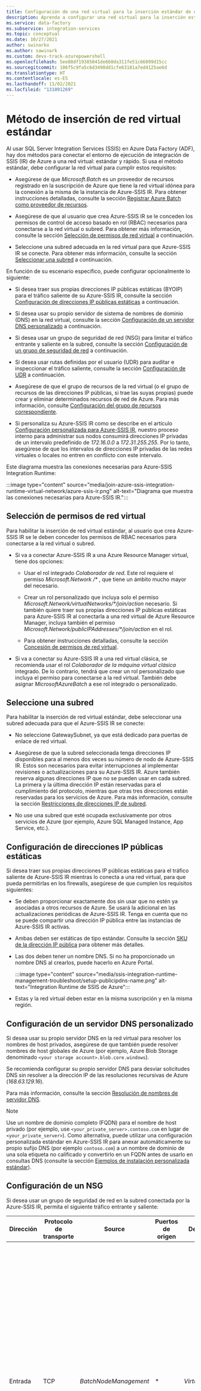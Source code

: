 ```yaml
---
title: Configuración de una red virtual para la inserción estándar de un entorno de ejecución de integración de SSIS de Azure
description: Aprenda a configurar una red virtual para la inserción estándar de un entorno de ejecución de integración de SSIS de Azure.
ms.service: data-factory
ms.subservice: integration-services
ms.topic: conceptual
ms.date: 10/27/2021
author: swinarko
ms.author: sawinark
ms.custom: devx-track-azurepowershell
ms.openlocfilehash: 5ee88df19385041de660da311fe51c66099d15cc
ms.sourcegitcommit: 106f5c9fa5c6d3498dd1cfe63181a7ed4125ae6d
ms.translationtype: HT
ms.contentlocale: es-ES
ms.lasthandoff: 11/02/2021
ms.locfileid: "131091269"
---
```

# <a name="standard-virtual-network-injection-method"></a>Método de inserción de red virtual estándar

Al usar SQL Server Integration Services (SSIS) en Azure Data Factory (ADF), hay dos métodos para conectar el entorno de ejecución de integración de SSIS (IR) de Azure a una red virtual: estándar y rápido. Si usa el método estándar, debe configurar la red virtual para cumplir estos requisitos:

- Asegúrese de que *Microsoft.Batch* es un proveedor de recursos registrado en la suscripción de Azure que tiene la red virtual idónea para la conexión a la misma de la instancia de Azure-SSIS IR. Para obtener instrucciones detalladas, consulte la sección [Registrar Azure Batch como proveedor de recursos](azure-ssis-integration-runtime-virtual-network-configuration.md#registerbatch).

- Asegúrese de que al usuario que crea Azure-SSIS IR se le conceden los permisos de control de acceso basado en rol (RBAC) necesarios para conectarse a la red virtual o subred.  Para obtener más información, consulte la sección [Selección de permisos de red virtual](#perms) a continuación.

- Seleccione una subred adecuada en la red virtual para que Azure-SSIS IR se conecte. Para obtener más información, consulte la sección [Seleccionar una subred](#subnet) a continuación.

En función de su escenario específico, puede configurar opcionalmente lo siguiente:

- Si desea traer sus propias direcciones IP públicas estáticas (BYOIP) para el tráfico saliente de su Azure-SSIS IR, consulte la sección [Configuración de direcciones IP públicas estáticas](#ip) a continuación.

- Si desea usar su propio servidor de sistema de nombres de dominio (DNS) en la red virtual, consulte la sección [Configuración de un servidor DNS personalizado](#dns) a continuación.

- Si desea usar un grupo de seguridad de red (NSG) para limitar el tráfico entrante y saliente en la subred, consulte la sección [Configuración de un grupo de seguridad de red](#nsg) a continuación.

- Si desea usar rutas definidas por el usuario (UDR) para auditar e inspeccionar el tráfico saliente, consulte la sección [Configuración de UDR](#udr) a continuación.

- Asegúrese de que el grupo de recursos de la red virtual (o el grupo de recursos de las direcciones IP públicas, si trae las suyas propias) puede crear y eliminar determinados recursos de red de Azure. Para más información, consulte [Configuración del grupo de recursos correspondiente](#rg). 

- Si personaliza su Azure-SSIS IR como se describe en el artículo [Configuración personalizada para Azure-SSIS IR](how-to-configure-azure-ssis-ir-custom-setup.md), nuestro proceso interno para administrar sus nodos consumirá direcciones IP privadas de un intervalo predefinido de *172.16.0.0* a *172.31.255.255*. Por lo tanto, asegúrese de que los intervalos de direcciones IP privadas de las redes virtuales o locales no entren en conflicto con este intervalo.

Este diagrama muestra las conexiones necesarias para Azure-SSIS Integration Runtime:

:::image type="content" source="media/join-azure-ssis-integration-runtime-virtual-network/azure-ssis-ir.png" alt-text="Diagrama que muestra las conexiones necesarias para Azure-SSIS IR.":::

## <a name="select-virtual-network-permissions"></a><a name="perms"></a>Selección de permisos de red virtual

Para habilitar la inserción de red virtual estándar, al usuario que crea Azure-SSIS IR se le deben conceder los permisos de RBAC necesarios para conectarse a la red virtual o subred.

- Si va a conectar Azure-SSIS IR a una Azure Resource Manager virtual, tiene dos opciones:

  - Usar el rol integrado *Colaborador de red*. Este rol requiere el permiso _Microsoft.Network /\*_ , que tiene un ámbito mucho mayor del necesario.

  - Crear un rol personalizado que incluya solo el permiso _Microsoft.Network/virtualNetworks/\*/join/action_ necesario. Si también quiere traer sus propias direcciones IP públicas estáticas para Azure-SSIS IR al conectarla a una red virtual de Azure Resource Manager, incluya también el permiso _Microsoft.Network/publicIPAddresses/\*/join/action_ en el rol.

  - Para obtener instrucciones detalladas, consulte la sección [Concesión de permisos de red virtual](azure-ssis-integration-runtime-virtual-network-configuration.md#grantperms).

- Si va a conectar su Azure-SSIS IR a una red virtual clásica, se recomienda usar el rol *Colaborador de la máquina virtual clásica* integrado. De lo contrario, tendrá que crear un rol personalizado que incluya el permiso para conectarse a la red virtual. También debe asignar *MicrosoftAzureBatch* a ese rol integrado o personalizado.

## <a name="select-a-subnet"></a><a name="subnet"></a>Seleccione una subred

Para habilitar la inserción de red virtual estándar, debe seleccionar una subred adecuada para que el Azure-SSIS IR se conecte:

- No seleccione GatewaySubnet, ya que está dedicado para puertas de enlace de red virtual.

- Asegúrese de que la subred seleccionada tenga direcciones IP disponibles para al menos dos veces su número de nodo de Azure-SSIS IR. Estos son necesarios para evitar interrupciones al implementar revisiones o actualizaciones para su Azure-SSIS IR. Azure también reserva algunas direcciones IP que no se pueden usar en cada subred. La primera y la última dirección IP están reservadas para el cumplimiento del protocolo, mientras que otras tres direcciones están reservadas para los servicios de Azure. Para más información, consulte la sección [Restricciones de direcciones IP de subred](../virtual-network/virtual-networks-faq.md#are-there-any-restrictions-on-using-ip-addresses-within-these-subnets).

- No use una subred que esté ocupada exclusivamente por otros servicios de Azure (por ejemplo, Azure SQL Managed Instance, App Service, etc.). 

## <a name="configure-static-public-ip-addresses"></a><a name="ip"></a>Configuración de direcciones IP públicas estáticas

Si desea traer sus propias direcciones IP públicas estáticas para el tráfico saliente de Azure-SSIS IR mientras lo conecta a una red virtual, para que pueda permitirlas en los firewalls, asegúrese de que cumplen los requisitos siguientes:

- Se deben proporcionar exactamente dos sin usar que no estén ya asociadas a otros recursos de Azure. Se usará la adicional en las actualizaciones periódicas de Azure-SSIS IR. Tenga en cuenta que no se puede compartir una dirección IP pública entre las instancias de Azure-SSIS IR activas.

- Ambas deben ser estáticas de tipo estándar. Consulte la sección [SKU de la dirección IP pública](../virtual-network/ip-services/public-ip-addresses.md#sku) para obtener más detalles.

- Las dos deben tener un nombre DNS. Si no ha proporcionado un nombre DNS al crearlos, puede hacerlo en Azure Portal.

  :::image type="content" source="media/ssis-integration-runtime-management-troubleshoot/setup-publicipdns-name.png" alt-text="Integration Runtime de SSIS de Azure":::

- Estas y la red virtual deben estar en la misma suscripción y en la misma región.

## <a name="configure-a-custom-dns-server"></a><a name="dns"></a>Configuración de un servidor DNS personalizado 

Si desea usar su propio servidor DNS en la red virtual para resolver los nombres de host privados, asegúrese de que también puede resolver nombres de host globales de Azure (por ejemplo, Azure Blob Storage denominado `<your storage account>.blob.core.windows`).

Se recomienda configurar su propio servidor DNS para desviar solicitudes DNS sin resolver a la dirección IP de las resoluciones recursivas de Azure (*168.63.129.16*).

Para más información, consulte la sección [Resolución de nombres de servidor DNS](../virtual-network/virtual-networks-name-resolution-for-vms-and-role-instances.md#name-resolution-that-uses-your-own-dns-server).

> [!NOTE]
> Use un nombre de dominio completo (FQDN) para el nombre de host privado (por ejemplo, use `<your_private_server>.contoso.com` en lugar de `<your_private_server>`). Como alternativa, puede utilizar una configuración personalizada estándar en Azure-SSIS IR para anexar automáticamente su propio sufijo DNS (por ejemplo `contoso.com`) a un nombre de dominio de una sola etiqueta no calificado y convertirlo en un FQDN antes de usarlo en consultas DNS (consulte la sección [Ejemplos de instalación personalizada estándar](how-to-configure-azure-ssis-ir-custom-setup.md#standard-custom-setup-samples)). 

## <a name="configure-an-nsg"></a><a name="nsg"></a>Configuración de un NSG

Si desea usar un grupo de seguridad de red en la subred conectada por la Azure-SSIS IR, permita el siguiente tráfico entrante y saliente:

| Dirección | Protocolo de transporte | Source | Puertos de origen | Destination | Puertos de destino | Comentarios | 
|-----------|--------------------|--------|--------------|-------------|-------------------|----------| 
| Entrada | TCP | *BatchNodeManagement* | * | *VirtualNetwork* | *29876, 29877* (si conecta SSIS IR a una red virtual de Azure Resource Manager)<br/><br/>*10100, 20100, 30100* (si conecta SSIS IR a una red virtual clásica)| El servicio de Data Factory utiliza estos puertos para comunicarse con los nodos Azure-SSIS IR en la red virtual.<br/><br/>Independientemente de si crea o no un NSG en la subred, Data Factory configura siempre un NSG en la tarjeta de interfaz de red (NIC) adjunta a las máquinas virtuales que hospedan el Azure-SSIS IR.<br/><br/>El NSG de nivel de NIC solo permite el tráfico entrante de direcciones IP de Data Factory en los puertos especificados.<br/><br/>Incluso si abre estos puertos al tráfico de Internet a nivel de subred, el tráfico de direcciones IP que no son direcciones IP de Data Factory sigue bloqueado en el nivel de NIC. | 
| Entrada | TCP | *CorpNetSaw* | * | *VirtualNetwork* | *3389* | (Opcional) Solo es necesario cuando un ingeniero de soporte técnico de Microsoft le pide que abra el puerto *3389* para solucionar problemas avanzados y se puede cerrar justo después de solucionar problemas.<br/><br/>La etiqueta de servicio *CorpNetSaw* solo permite que las máquinas de estación de trabajo de acceso seguro (SAW) de la red corporativa de Microsoft accedan a su Azure-SSIS IR a través del protocolo de escritorio remoto (RDP).<br/><br/>Esta etiqueta de servicio no se puede seleccionar de Azure Portal, solo está disponible a través de Azure PowerShell/CLI.<br/><br/>En el grupo de seguridad de red de nivel de NIC, el puerto *3389* está abierto de forma predeterminada, pero puede controlarlo con un NSG de nivel de subred, mientras que el tráfico saliente en él no está permitido de forma predeterminada en los nodos de Azure-SSIS IR mediante una regla de firewall de Windows. | 

| Dirección | Protocolo de transporte | Source | Puertos de origen | Destination | Puertos de destino | Comentarios |
|-----------|--------------------|--------|--------------|-------------|-------------------|----------|
| Salida | TCP | *VirtualNetwork* | * | *AzureCloud* | *443* | Necesario para que Azure-SSIS IR acceda a los servicios de Azure, como Azure Storage y Azure Event Hubs. | 
| Salida | TCP | *VirtualNetwork* | * | *Internet* | *80* | (Opcional) El Azure-SSIS IR usa este puerto para descargar una lista de revocación de certificados (CRL) desde Internet.<br/><br/>Si bloquea este tráfico, podría experimentar una degradación del rendimiento al iniciar el Azure-SSIS IR y perder la capacidad de comprobar las CRL al usar certificados, lo que no se recomienda desde el punto de vista de la seguridad.<br/><br/>Si desea restringir los destinos fuera de servicio a determinados FQDN, consulte la sección **Configuración de UDR** a continuación | 
| Salida | TCP | *VirtualNetwork* | * | *Sql/VirtualNetwork* | *1433, 11000-11999* | (Opcional) Solo es necesario si usa el servidor de Azure SQL Database o una Instancia administrada para hospedar el catálogo de SSIS (SSISDB).<br/><br/>Si el servidor de Azure SQL Database o la Instancia administrada están configurados con un punto de conexión público o un punto de conexión de servicio de red virtual, use la etiqueta de servicio *Sql* como destino.<br/><br/>Si el servidor de Azure SQL Database o instancia administrada están configurados con un punto de conexión privado, use la etiqueta de servicio *VirtualNetwork* como destino.<br/><br/>Si la directiva de conexión del servidor está establecida en *Proxy*, en lugar de *Redirigir*, solo se requiere el puerto *1433*. | 
| Salida | TCP | *VirtualNetwork* | * | *Storage/VirtualNetwork* | *443* | (Opcional) Solo es necesario si usa un contenedor de Azure Storage blobs para almacenar el script o los archivos de instalación personalizados estándar.<br/><br/>Si Azure Storage está configurado con un punto de conexión público o un punto de conexión de servicio de red virtual, use la etiqueta de servicio de *Storage* como destino.<br/><br/>Si Azure Storage está configurado con un punto de conexión privado, use la etiqueta de servicio *VirtualNetwork* como destino. | 
| Salida | TCP | *VirtualNetwork* | * | *Storage/VirtualNetwork* | *445* | (Opcional) Solo es necesario si necesita acceder a Azure Files.<br/><br/>Si Azure Storage está configurado con un punto de conexión público o un punto de conexión de servicio de red virtual, use la etiqueta de servicio de *Storage* como destino.<br/><br/>Si Azure Storage está configurado con un punto de conexión privado, use la etiqueta de servicio *VirtualNetwork* como destino. | 

## <a name="configure-udrs"></a><a name="udr"></a>Configuración de UDR

Si desea auditar o inspeccionar el tráfico saliente desde su Azure-SSIS IR, puede usar [rutas definidas por el usuario (UDR)](../virtual-network/virtual-networks-udr-overview.md) para redirigirlo a un dispositivo de firewall local [Azure ExpressRoute](https://azure.microsoft.com/services/expressroute/) a través de una tunelización forzada que anuncia una ruta de protocolo de puerta de enlace de borde (BGP) *0.0.0.0/0* a la red virtual, a una aplicación virtual de red (NVA) configurada como firewall o a un servicio [Azure Firewall](../firewall/overview.md).

:::image type="content" source="media/join-azure-ssis-integration-runtime-virtual-network/azure-ssis-ir-nva.png" alt-text="Escenario de NVA para Azure-SSIS Integration Runtime":::

Para que funcione, debe asegurarse de lo siguiente:

- El tráfico entre el servicio de administración de Azure Batch y su Azure-SSIS IR no debe enrutarse a un dispositivo o servicio de firewall.

- El dispositivo o servicio de firewall debe permitir el tráfico saliente requerido por Azure-SSIS IR.

Si el tráfico entre el servicio de administración de Azure Batch y su Azure-SSIS IR se enruta a un dispositivo o servicio de firewall, se interrumpirá debido al enrutamiento asimétrico. Las UDR deben definirse para este tráfico, de modo que pueda salir a través de las mismas rutas en las que llegó. Puede configurar UDR para enrutar el tráfico entre el servicio de administración de Azure Batch y su Azure-SSIS IR con el tipo de próximo salto como *Internet*.

Por ejemplo, si su Azure-SSIS IR se encuentra en el *Sur de Reino Unido* y desea inspeccionar el tráfico saliente mediante Azure Firewall, primero puede obtener los intervalos IP de la etiqueta de servicio *BatchNodeManagement.UKSouth* desde el [vínculo de descarga del intervalo IP de la etiqueta de servicio](https://www.microsoft.com/download/details.aspx?id=56519) o la [API de detección de etiquetas de servicio](../virtual-network/service-tags-overview.md#service-tags-on-premises). A continuación, puede configurar las siguientes UDR para las rutas de intervalo IP relevantes con el siguiente próximo salto como *Internet* y la ruta *0.0.0.0/0* con el tipo próximo salto como *aplicación virtual*.

:::image type="content" source="media/join-azure-ssis-integration-runtime-virtual-network/azurebatch-udr-settings.png" alt-text="Configuración de UDR de Azure Batch":::

> [!NOTE]
> Este enfoque supone un costo de mantenimiento adicional, ya que debe comprobar periódicamente los intervalos IP pertinentes y agregar UDR para los nuevos a fin de evitar que Azure-SSIS IR se interrumpa. Se recomienda comprobarlos mensualmente, ya que cuando aparezca un nuevo intervalo IP para la etiqueta de servicio correspondiente, se tardará otro mes en entrar en vigor. 

Puede ejecutar el siguiente script de PowerShell para agregar UDR para el servicio de administración de Azure Batch:

```powershell
$Location = "[location of your Azure-SSIS IR]"
$RouteTableResourceGroupName = "[name of Azure resource group that contains your route table]"
$RouteTableResourceName = "[resource name of your route table]"
$RouteTable = Get-AzRouteTable -ResourceGroupName $RouteTableResourceGroupName -Name $RouteTableResourceName
$ServiceTags = Get-AzNetworkServiceTag -Location $Location
$BatchServiceTagName = "BatchNodeManagement." + $Location
$UdrRulePrefixForBatch = $BatchServiceTagName
if ($ServiceTags -ne $null)
{
    $BatchIPRanges = $ServiceTags.Values | Where-Object { $_.Name -ieq $BatchServiceTagName }
    if ($BatchIPRanges -ne $null)
    {
        Write-Host "Start adding UDRs to your route table..."
        for ($i = 0; $i -lt $BatchIPRanges.Properties.AddressPrefixes.Count; $i++)
        {
            $UdrRuleName = "$($UdrRulePrefixForBatch)_$($i)"
            Add-AzRouteConfig -Name $UdrRuleName `
                -AddressPrefix $BatchIPRanges.Properties.AddressPrefixes[$i] `
                -NextHopType "Internet" `
                -RouteTable $RouteTable `
                | Out-Null
            Write-Host "Add $UdrRuleName to your route table..."
        }
        Set-AzRouteTable -RouteTable $RouteTable
    }
}
else
{
    Write-Host "Failed to fetch Azure service tag, please confirm that your location is valid."
}
```

Mediante la guía de la sección Anterior [Configuración de un grupo de seguridad de red](#nsg), debe implementar reglas similares en el dispositivo o servicio del firewall para permitir el tráfico saliente desde la Azure-SSIS IR:

- Si usa Azure Firewall:
  - Debe abrir el puerto *443* para el tráfico TCP saliente con la etiqueta de servicio *AzureCloud* como destino.

  - Si usa Azure SQL Database server/Instancia administrada para hospedar SSISDB, debe abrir los puertos *1433, 11000-11999* para el tráfico TCP saliente con la etiqueta de servicio *Sql/VirtualNetwork* como destino.

  - Si usa un contenedor de blobs de Azure Storage para almacenar el script o los archivos de instalación personalizada estándar, debe abrir el puerto *443* para el tráfico TCP saliente con la etiqueta de servicio *Storage/VirtualNetwork* como destino.

  - Si necesita acceder a Azure Files, debe abrir el puerto *445* para el tráfico TCP saliente con la etiqueta de servicio *Storage/VirtualNetwork* como destino.

- Si usa otro dispositivo o servicio de firewall:
  - Debe abrir el puerto *443* para el tráfico TCP saliente con *0.0.0.0/0* o los siguientes FQDN específicos del entorno de Azure como destino.

    | Entorno de Azure | FQDN |
    |-------------------|-------|
    | <b>Azure público</b> | <ul><li><b>Azure Data Factory (administración)</b><ul><li>_\*.frontend.clouddatahub.net_</li></ul></li><li><b>Azure Storage (administración)</b><ul><li>_\*.blob.core.windows.net_</li><li>_\*.table.core.windows.net_</li></ul></li><li><b>Azure Container Registry (instalación personalizada)</b><ul><li>_\*.azurecr.io_</li></ul></li><li><b>Event Hubs (registro)</b><ul><li>_\*.servicebus.windows.net_</li></ul></li><li><b>Servicio de registro de Microsoft (uso interno)</b><ul><li>_gcs.prod.monitoring.core.windows.net_</li><li>_prod.warmpath.msftcloudes.com_</li><li>_azurewatsonanalysis-prod.core.windows.net_</li></ul></li></ul> |
    | <b>Azure Government</b> | <ul><li><b>Azure Data Factory (administración)</b><ul><li>_\*.frontend.datamovement.azure.us_</li></ul></li><li><b>Azure Storage (administración)</b><ul><li>_\*.blob.core.usgovcloudapi.net_</li><li>_\*.table.core.usgovcloudapi.net_</li></ul></li><li><b>Azure Container Registry (instalación personalizada)</b><ul><li>_\*.azurecr.us_</li></ul></li><li><b>Event Hubs (registro)</b><ul><li>_\*.servicebus.usgovcloudapi.net_</li></ul></li><li><b>Servicio de registro de Microsoft (uso interno)</b><ul><li>_fairfax.warmpath.usgovcloudapi.net_</li><li>_azurewatsonanalysis.usgovcloudapp.net_</li></ul></li></ul> |
    | <b>Azure China 21Vianet</b> | <ul><li><b>Azure Data Factory (administración)</b><ul><li>_\*.frontend.datamovement.azure.cn_</li></ul></li><li><b>Azure Storage (administración)</b><ul><li>_\*.blob.core.chinacloudapi.cn_</li><li>_\*.table.core.chinacloudapi.cn_</li></ul></li><li><b>Azure Container Registry (instalación personalizada)</b><ul><li>_\*.azurecr.cn_</li></ul></li><li><b>Event Hubs (registro)</b><ul><li>_\*.servicebus.chinacloudapi.cn_</li></ul></li><li><b>Servicio de registro de Microsoft (uso interno)</b><ul><li>_mooncake.warmpath.chinacloudapi.cn_</li><li>_azurewatsonanalysis.chinacloudapp.cn_</li></ul></li></ul> |

  - Si usa el servidor de Azure SQL Database o una instancia administrada para hospedar SSISDB, debe abrir los puertos *1433, 11000-11999* para el tráfico TCP saliente con *0.0.0.0/0* o el FQDN del servidor de Azure SQL Database o instancia administrada como destino.

  - Si usa un contenedor de blobs de Azure Storage para almacenar el script o los archivos de instalación personalizada estándar, debe abrir el puerto *443* para el tráfico TCP saliente con *0.0.0.0/0* o el FQDN de Azure Blob Storage como destino.

  - Si necesita acceder a Azure Files, debe abrir el puerto *445* para el tráfico TCP saliente con *0.0.0.0/0* o el FQDN de Azure Files como destino.

- Si configura un punto de conexión de servicio de red virtual para los recursos de Microsoft.Azure Storage/Container Registry/Event Hubs/SQL habilitando *Microsoft.Storage*/ *Microsoft.ContainerRegistry*/*Microsoft.EventHub*/*Microsoft.Sql*, respectivamente, en la subred, todo el tráfico entre el Azure-SSIS IR y estos servicios de las mismas regiones emparejadas se enruta a la red troncal de Azure en lugar del dispositivo o servicio del firewall.

- Debe abrir el puerto *80* para el tráfico TCP saliente con los siguientes sitios de descarga de la lista de revocación de certificados (CRL) como destino:

  - *crl.microsoft.com:80*
  - *mscrl.microsoft.com:80*
  - *crl3.digicert.com:80*
  - *crl4.digicert.com:80*
  - *ocsp.digicert.com:80*
  - *cacerts.digicert.com:80*
  
  Si usa certificados con distintas CRL, también debe agregar sus sitios de descarga como destino. Para más información, consulte el artículo [Lista de revocación de certificados](https://social.technet.microsoft.com/wiki/contents/articles/2303.understanding-access-to-microsoft-certificate-revocation-list.aspx).

  Si bloquea este tráfico, podría experimentar una degradación del rendimiento al iniciar el Azure-SSIS IR y perder la capacidad de comprobar las CRL al usar certificados, lo que no se recomienda desde el punto de vista de la seguridad.

Si no necesita auditar ni inspeccionar el tráfico saliente de la Azure-SSIS IR, puede usar UDR para forzar todo el tráfico con el tipo de próximo salto como *Internet*:

- Al usar Azure ExpressRoute, puede configurar una ruta UDR para *0.0.0.0/0* en la subred con el tipo de próximo salto como *Internet*. 

- Al usar una NVA, puede modificar el UDR existente para la ruta *0.0.0.0/0* en la subred para cambiar el tipo de próximo salto de *Aplicación virtual* a *Internet.*

:::image type="content" source="media/join-azure-ssis-integration-runtime-virtual-network/add-route-for-vnet.png" alt-text="Agregar una ruta":::

> [!NOTE]
> La configuración de UDR con el tipo de próximo salto como *Internet* no significa que todo el tráfico vaya a través de Internet. Siempre que la dirección de destino pertenezca a uno de los servicios de Azure, Azure enruta todo el tráfico a esa dirección a través de la red troncal de Azure en lugar de Internet.

## <a name="configure-the-relevant-resource-group"></a><a name="rg"></a>Configuración del grupo de recursos pertinente

Para habilitar la inserción de red virtual estándar, Azure-SSIS IR debe crear determinados recursos de red en el mismo grupo de recursos que la red virtual. Estos recursos incluyen:

- Una instancia de Azure Load Balancer, con el nombre _\<Guid\>-azurebatch-cloudserviceloadbalancer_.
- Una dirección IP pública de Azure llamada _\<Guid\>-azurebatch-cloudservicepublicip_.
- Un NSG, con el nombre _\<Guid\> -azurebatch-cloudservicenetworksecuritygroup_. 

> [!NOTE]
> Ahora puede traer sus propias direcciones IP públicas estáticas de Azure-SSIS IR. En este escenario, crearemos el equilibrador de carga de Azure y el grupo de seguridad de red en el mismo grupo de recursos que las direcciones IP públicas estáticas en lugar de la red virtual.

Estos recursos se crearán cuando se inicie Azure-SSIS IR. Se eliminarán cuando esta se detenga. Si trae sus propias direcciones IP públicas estáticas de Azure-SSIS IR, no se eliminarán cuando la instancia se detenga. Para evitar que el Azure-SSIS IR se detenga, no reutilice estos recursos para otros fines.

Asegúrese de que no tiene ningún bloqueo de recursos en el grupo de recursos o la suscripción a los que pertenecen la red virtual o las direcciones IP públicas estáticas. Si configura un bloqueo de solo lectura o de eliminación, se producirá un error al iniciar o detener la instancia de Azure-SSIS IR, o esta dejará de responder.

Asegúrese de que no tiene ninguna asignación de Azure Policy que impida que se creen los siguientes recursos en el grupo de recursos o suscripción al que pertenecen la red virtual o las direcciones IP públicas estáticas: 

- *Microsoft.Network/LoadBalancers* 
- *Microsoft.Network/NetworkSecurityGroups* 
- *Microsoft.Network/PublicIPAddresses* 

Asegúrese de que la cuota de recursos de la suscripción es suficiente para estos recursos. En concreto, para cada Azure-SSIS IR creado en una red virtual, debe reservar el doble de estos recursos, ya que los recursos adicionales se usarán cuando actualicemos periódicamente el Azure-SSIS IR.

## <a name="faq"></a><a name="faq"></a>P+F

- ¿Cómo se protege la dirección IP pública expuesta en Azure-SSIS Integration Runtime para la conexión entrante? ¿Es posible quitar la dirección IP pública?
 
  En este momento se creará automáticamente una dirección IP pública cuando Azure-SSIS Integration Runtime se conecte a una red virtual. Tenemos un NSG de nivel de NIC para permitir que solo el servicio de administración de Azure Batch se conecte de entrada a su Azure-SSIS IR. También puede especificar un grupo de seguridad de red de nivel de subred para la protección de la entrada.

  Si no desea que se exponga ninguna dirección IP pública, considere la posibilidad de configurar un entorno de ejecución de integración autohospedado como proxy para [Azure-SSIS IR](self-hosted-integration-runtime-proxy-ssis.md) en lugar de conectar Azure-SSIS IR a una red virtual.
 
- ¿Puedo agregar la dirección IP pública de Azure-SSIS Integration Runtime a la lista de permitidos del firewall para los orígenes de datos?

  Ahora puede traer sus propias direcciones IP públicas estáticas de Azure-SSIS IR. En este caso, puede agregar las direcciones IP proporcionadas a la lista de permitidos del firewall para los orígenes de datos. Como alternativa, también puede considerar otras opciones (a continuación) para proteger el acceso a los datos desde Azure-SSIS IR según su escenario:

  - Si el origen de datos es local, después de conectar una red virtual a la red local y de conectar Azure-SSIS Integration Runtime a la subred de esa red virtual, puede agregar el intervalo de direcciones IP privadas de esa subred a la lista de permitidos del firewall para el origen de datos.

  - Si el origen de datos es un servicio de Azure que admite puntos de conexión de servicio de red virtual, puede configurar uno de estos puntos en la subred de la red virtual y conectar el Azure-SSIS IR a esa subred. Después, puede agregar una regla de red virtual con esa subred al firewall para el origen de datos.

  - Si el origen de datos es un servicio en la nube que no es de Azure, puede usar una UDR para enrutar el tráfico saliente desde su Azure-SSIS IR a su dirección IP pública estática mediante un NVA o Azure Firewall. A continuación, puede agregar la dirección IP pública estática de la aplicación virtual de red o de Azure Firewall a la lista de permitidos del firewall para el origen de datos.

  - Si ninguna de las opciones anteriores cumple sus expectativas, considere la posibilidad de [configurar el entorno de ejecución de integración autohospedado como proxy para Azure-SSIS IR](self-hosted-integration-runtime-proxy-ssis.md). A continuación, puede agregar la dirección IP pública estática de la máquina que hospeda el entorno de ejecución de integración autohospedado a la lista de permitidos del firewall del origen de datos.

- ¿Por qué es necesario proporcionar dos direcciones IP públicas estáticas si deseo traer las mías propias para la instancia de Azure-SSIS IR?

  Azure SSIS IR se actualizará automáticamente de forma periódica. Los nuevos nodos se crean durante la actualización y los antiguos se eliminan. Sin embargo, para evitar tiempos de inactividad, los nodos antiguos no se eliminarán hasta que los nuevos estén preparados. Por lo tanto, la primera dirección IP pública estática utilizada por los nodos antiguos no se puede liberar inmediatamente y se necesita la segunda para crear los nuevos nodos.

- He traído mis propias direcciones IP públicas estáticas para Azure-SSIS IR, pero ¿por qué aún no puede acceder a mis orígenes de datos?

  Confirme que las dos direcciones IP públicas estáticas se agregan a la lista de permitidos del firewall para los orígenes de datos. Cada vez que se actualiza Azure-SSIS IR, su dirección IP pública estática cambia entre las dos que trajo el usuario. Si agrega solo una de ellas a la lista de permitidos, el acceso a los datos de Azure-SSIS IR se interrumpirá después de la actualización.

  Si el origen de datos es un servicio de Azure, compruebe si lo ha configurado con puntos de conexión de servicio de red virtual. En ese caso, el tráfico de Azure-SSIS IR al origen de datos cambiará para usar las direcciones IP privadas administradas por los servicios de Azure y la adición de sus propias direcciones IP públicas estáticas a la lista de permitidos del firewall para el origen de datos no tendrá efecto.

## <a name="next-steps"></a>Pasos siguientes

- [Conexión de Azure-SSIS IR a una red virtual mediante la interfaz de usuario de ADF](join-azure-ssis-integration-runtime-virtual-network-ui.md)
- [Conexión de Azure-SSIS IR a una red virtual mediante Azure PowerShell](join-azure-ssis-integration-runtime-virtual-network-powershell.md)

Para más información acerca de Azure-SSIS IR, consulte los siguientes artículos: 

- [Azure-SSIS IR](concepts-integration-runtime.md#azure-ssis-integration-runtime). En este artículo se proporciona información conceptual general acerca de los entornos de ejecución de integración, incluido Azure-SSIS IR. 
- [Tutorial: Implementación de paquetes SSIS en Azure](tutorial-deploy-ssis-packages-azure.md). En este tutorial se proporcionan instrucciones paso a paso para crear Azure-SSIS IR. Usa el servidor de Azure SQL Database para hospedar SSISDB. 
- [Creación de una instancia de Azure-SSIS Integration Runtime](create-azure-ssis-integration-runtime.md). En este artículo se amplía el tutorial. Proporciona instrucciones sobre el uso de un servidor de Azure SQL Database configurado con un punto de conexión de servicio de red virtual, una regla de firewall de IP, un punto de conexión privado o Azure SQL Managed Instance que se conecta a una red virtual para hospedar SSISDB. Muestra cómo conectar Azure-SSIS IR a una red virtual. 
- [Monitor an Azure-SSIS IR](monitor-integration-runtime.md#azure-ssis-integration-runtime) (Supervisión de una instancia de Integration Runtime de SSIS de Azure). En este artículo se muestra cómo recuperar y comprender la información acerca de Azure-SSIS IR.
- [Administración de Integration Runtime de SSIS de Azure](manage-azure-ssis-integration-runtime.md). En este artículo se muestra cómo iniciar, detener o eliminar Azure-SSIS IR. También se muestra cómo escalar horizontalmente la instancia de Azure SSIS IR mediante la adición de más nodos.
